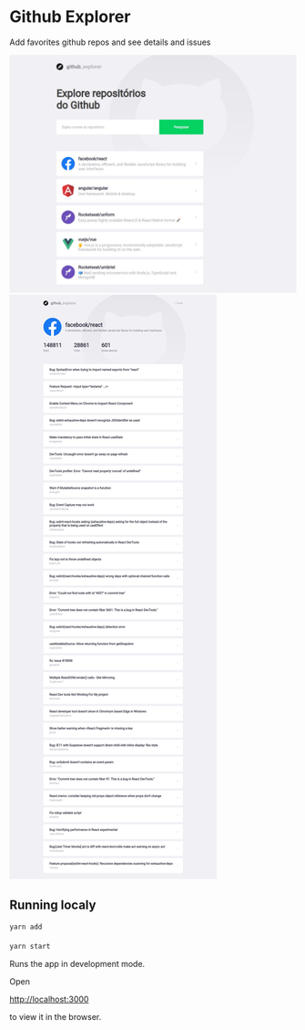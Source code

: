 # Github Explorer

Add favorites github repos and see details and issues

![readme_assets/Github_Explorer.png](readme_assets/Github_Explorer.png)
![readme_assets/Github_Explorer_Details.png](readme_assets/Github_Explorer_Details.png)

## Running localy

```bash
yarn add

yarn start
```

Runs the app in development mode.

Open

[http://localhost:3000](http://localhost:3000/)

to view it in the browser.

